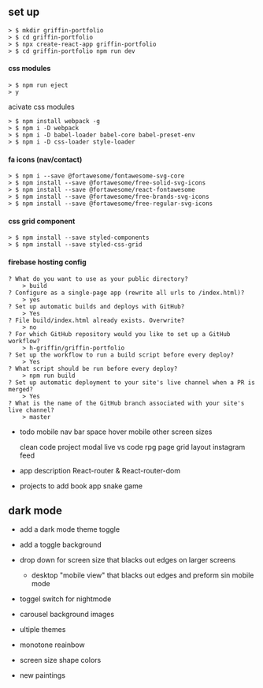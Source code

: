 
## set up
```
> $ mkdir griffin-portfolio 
> $ cd griffin-portfolio 
> $ npx create-react-app griffin-portfolio 
> $ cd griffin-portfolio npm run dev
```

#### css modules
```
> $ npm run eject
> y
```

acivate css modules
```
> $ npm install webpack -g  
> $ npm i -D webpack 
> $ npm i -D babel-loader babel-core babel-preset-env   
> $ npm i -D css-loader style-loader
```

#### fa icons (nav/contact)
```
> $ npm i --save @fortawesome/fontawesome-svg-core
> $ npm install --save @fortawesome/free-solid-svg-icons
> $ npm install --save @fortawesome/react-fontawesome
> $ npm install --save @fortawesome/free-brands-svg-icons
> $ npm install --save @fortawesome/free-regular-svg-icons
```
#### css grid component
```
> $ npm install --save styled-components
> $ npm install --save styled-css-grid
```
#### firebase hosting config
```
? What do you want to use as your public directory? 
    > build
? Configure as a single-page app (rewrite all urls to /index.html)? 
    > yes
? Set up automatic builds and deploys with GitHub? 
    > Yes
? File build/index.html already exists. Overwrite? 
    > no
? For which GitHub repository would you like to set up a GitHub workflow? 
    > h-griffin/griffin-portfolio
? Set up the workflow to run a build script before every deploy? 
    > Yes
? What script should be run before every deploy? 
    > npm run build
? Set up automatic deployment to your site's live channel when a PR is merged? 
    > Yes
? What is the name of the GitHub branch associated with your site's live channel? 
    > master
```


- todo
    mobile nav bar 
        space
        hover
    mobile other screen sizes

    clean code
    project modal
        live vs code
    rpg page grid layout
    instagram feed

- app description
React-router & React-router-dom 

- projects to add
book app
snake game


## dark mode
- add a dark mode theme toggle
- add a toggle background
- drop down for screen size that blacks out edges on larger screens
    - desktop "mobile view" that blacks out edges and preform sin mobile mode


- toggel switch for nightmode
- carousel background images
- ultiple themes
- monotone reainbow
- screen size shape colors

- new paintings
